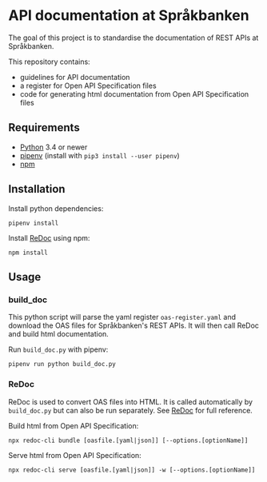 # API documentation at Språkbanken

The goal of this project is to standardise the documentation of REST APIs
at Språkbanken.

This repository contains:

* guidelines for API documentation
* a register for Open API Specification files
* code for generating html documentation from Open API Specification files


## Requirements

* [Python](https://www.python.org/) 3.4 or newer
* [pipenv](https://pipenv.readthedocs.io/en/latest/) (install with `pip3 install --user pipenv`)
* [npm](https://www.npmjs.com/)


## Installation

Install python dependencies:

    pipenv install

Install [ReDoc](https://github.com/Rebilly/ReDoc) using npm:

    npm install


## Usage

### build_doc

This python script will parse the yaml register `oas-register.yaml` and download the OAS files for Språkbanken's REST APIs. It will then call ReDoc and build html documentation.

Run `build_doc.py` with pipenv:

    pipenv run python build_doc.py


### ReDoc

ReDoc is used to convert OAS files into HTML. It is called automatically by `build_doc.py` but can also be run separately. See [ReDoc](https://github.com/Rebilly/ReDoc) for full reference.

Build html from Open API Specification:

    npx redoc-cli bundle [oasfile.[yaml|json]] [--options.[optionName]]

Serve html from Open API Specification:

    npx redoc-cli serve [oasfile.[yaml|json]] -w [--options.[optionName]]
